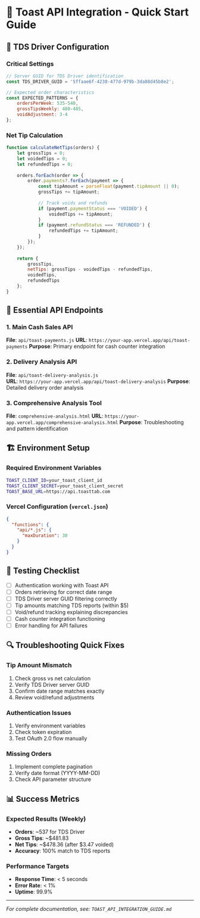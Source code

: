 # 🚀 Toast API Integration - Quick Start Guide

## 🎯 TDS Driver Configuration

### Critical Settings
```javascript
// Server GUID for TDS Driver identification
const TDS_DRIVER_GUID = '5ffaae6f-4238-477d-979b-3da88d45b8e2';

// Expected order characteristics
const EXPECTED_PATTERNS = {
    ordersPerWeek: 535-540,
    grossTipsWeekly: 480-485,
    voidAdjustment: 3-4
};
```

### Net Tip Calculation
```javascript
function calculateNetTips(orders) {
    let grossTips = 0;
    let voidedTips = 0;
    let refundedTips = 0;
    
    orders.forEach(order => {
        order.payments?.forEach(payment => {
            const tipAmount = parseFloat(payment.tipAmount || 0);
            grossTips += tipAmount;
            
            // Track voids and refunds
            if (payment.paymentStatus === 'VOIDED') {
                voidedTips += tipAmount;
            }
            if (payment.refundStatus === 'REFUNDED') {
                refundedTips += tipAmount;
            }
        });
    });
    
    return {
        grossTips,
        netTips: grossTips - voidedTips - refundedTips,
        voidedTips,
        refundedTips
    };
}
```

## 🔧 Essential API Endpoints

### 1. Main Cash Sales API
**File**: `api/toast-payments.js`
**URL**: `https://your-app.vercel.app/api/toast-payments`
**Purpose**: Primary endpoint for cash counter integration

### 2. Delivery Analysis API
**File**: `api/toast-delivery-analysis.js`  
**URL**: `https://your-app.vercel.app/api/toast-delivery-analysis`
**Purpose**: Detailed delivery order analysis

### 3. Comprehensive Analysis Tool
**File**: `comprehensive-analysis.html`
**URL**: `https://your-app.vercel.app/comprehensive-analysis.html`
**Purpose**: Troubleshooting and pattern identification

## 🏗️ Environment Setup

### Required Environment Variables
```bash
TOAST_CLIENT_ID=your_toast_client_id
TOAST_CLIENT_SECRET=your_toast_client_secret
TOAST_BASE_URL=https://api.toasttab.com
```

### Vercel Configuration (`vercel.json`)
```json
{
  "functions": {
    "api/*.js": {
      "maxDuration": 30
    }
  }
}
```

## 🧪 Testing Checklist

- [ ] Authentication working with Toast API
- [ ] Orders retrieving for correct date range
- [ ] TDS Driver server GUID filtering correctly
- [ ] Tip amounts matching TDS reports (within $5)
- [ ] Void/refund tracking explaining discrepancies
- [ ] Cash counter integration functioning
- [ ] Error handling for API failures

## 🔍 Troubleshooting Quick Fixes

### Tip Amount Mismatch
1. Check gross vs net calculation
2. Verify TDS Driver server GUID
3. Confirm date range matches exactly
4. Review void/refund adjustments

### Authentication Issues
1. Verify environment variables
2. Check token expiration
3. Test OAuth 2.0 flow manually

### Missing Orders
1. Implement complete pagination
2. Verify date format (YYYY-MM-DD)
3. Check API parameter structure

## 📊 Success Metrics

### Expected Results (Weekly)
- **Orders**: ~537 for TDS Driver
- **Gross Tips**: ~$481.83
- **Net Tips**: ~$478.36 (after $3.47 voided)
- **Accuracy**: 100% match to TDS reports

### Performance Targets
- **Response Time**: < 5 seconds
- **Error Rate**: < 1%
- **Uptime**: 99.9%

---

*For complete documentation, see: `TOAST_API_INTEGRATION_GUIDE.md`*
